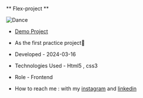 ** Flex-project **

![Dance](https://github.com/NegarEbneali/Flex-Project/assets/166214628/6dfa5fe5-de51-46a1-a28e-11df3e19216e)

- [Demo Project](https://negarebneali.github.io/Flex-Project/)

- As the first practice project🙂

- Developed - 2024-03-16

- Technologies Used - Html5 , css3 

- Role - Frontend

- How to reach me : with my [instagram](https://www.instagram.com/negar.ebn_web) and [linkedin](https://www.linkedin.com/in/negar-ebneali)

